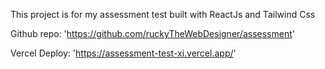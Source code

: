 This project is for my assessment test built with ReactJs and Tailwind Css

Github repo: 'https://github.com/ruckyTheWebDesigner/assessment'

Vercel Deploy: 'https://assessment-test-xi.vercel.app/'
